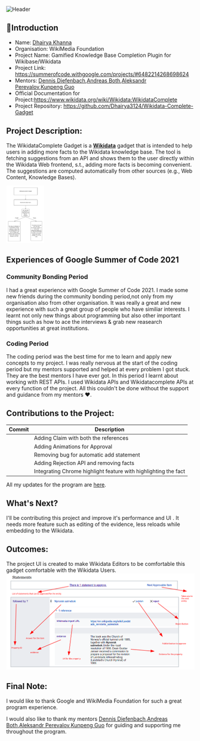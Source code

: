 ![Header](https://encrypted-tbn0.gstatic.com/images?q=tbn:ANd9GcTlskhIz6gXRuCb3V6crsN0MOqT60QSoUs3lA&usqp=CAU)

## 📌Introduction
 - Name: [Dhairya Khanna](https://github.com/Dhairya3124)
 - Organisation: WikiMedia Foundation
 - Project Name: Gamified Knowledge Base Completion Plugin for Wikibase/Wikidata
 - Project Link: https://summerofcode.withgoogle.com/projects/#6482214268698624
 - Mentors: [Dennis Diefenbach](https://github.com/D063520),[Andreas Both](https://github.com/anbo-de),[Aleksandr Perevalov](https://github.com/Perevalov),[Kunpeng Guo](https://github.com/gabinguo)
 - Official Documentation for Project:https://www.wikidata.org/wiki/Wikidata:WikidataComplete 
 - Project Repository: https://github.com/Dhairya3124/Wikidata-Complete-Gadget
## Project Description:
The WikidataComplete Gadget is a **[Wikidata](https://www.wikidata.org/)** gadget that is intended to help users in adding more facts to the Wikidata knowledge base. 
The tool is fetching suggestions from an API and shows them to the user directly within the Wikidata Web frontend, s.t., adding more facts is becoming convenient.
The suggestions are computed automatically from other sources (e.g., Web Content, Knowledge Bases).


<img src = "https://github.com/Dhairya3124/Wikidata-Complete-Gadget/blob/main/img/WikidataCompleteTree.png" width = "20%" height = "50%">

## Experiences of Google Summer of Code 2021
### Community Bonding Period
I had a great experience with Google Summer of Code 2021. I made some new friends during the community bonding period,not only from my organisation also from other organisation. It was really a great and new experience with such a great group of people who have similiar interests. I learnt not only new things about programming but also other important things such as how to ace the interviews & grab new reasearch opportunities at great institutions.

### Coding Period
The coding period was the best time for me to learn and apply new concepts to my project. I was really nervous at the start of the coding period but my mentors supported and helped at every problem I got stuck. They are the best mentors I have ever got.
In this period I learnt about working with REST APIs. I used Wikidata APIs and Wikidatacomplete APIs at every function of the project. 
All this couldn't be done without the support and guidance from my mentors :hearts:.


## Contributions to the Project:
| Commit | Description |
| --- | ---------|
|[](https://github.com/Dhairya3124/Wikidata-Complete-Gadget/commit/c4519a64836cc4d18d34ae39b2848d337d6d5ca0)| Adding Claim with both the references |
|[](https://github.com/Dhairya3124/Wikidata-Complete-Gadget/issues/9)|Adding Animations for Approval|
|[](https://github.com/Dhairya3124/Wikidata-Complete-Gadget/issues/28)|Removing bug for automatic add statement|
|[](https://github.com/Dhairya3124/Wikidata-Complete-Gadget/issues/10)|Adding Rejection API and removing facts|
|[](https://github.com/Dhairya3124/Wikidata-Complete-Gadget/issues/14)|Integrating Chrome highlight feature with highlighting the fact |

All my updates for the program are [here](https://www.mediawiki.org/wiki/Google_Summer_of_Code/2021/Bi-weekly_Reports).
## What's Next? 
I'll be contributing this project and improve it's performance and UI . It needs more feature such as editing of the 
evidence, less reloads while embedding to the Wikidata.


## Outcomes:
The project UI is created to make Wikidata Editors to be comfortable this gadget comfortable with the Wikidata Users.
![](https://github.com/Dhairya3124/Wikidata-Complete-Gadget/blob/main/img/image.png)

## Final Note:
I would like to thank Google and WikiMedia Foundation for such a great program experience.

I would also like to thank my mentors [Dennis Diefenbach](https://github.com/D063520),[Andreas Both](https://github.com/anbo-de),[Aleksandr Perevalov](https://github.com/Perevalov),[Kunpeng Guo](https://github.com/gabinguo) for guiding and supporting me throughout the program.

